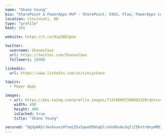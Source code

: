```yaml
---
name: "Shane Young"
bio: "SharePoint & PowerApps MVP - SharePoint, O365, Flow, PowerApps consulting? @PowerApps911 | Pure Snark? You found it."
location: Cincinnati, OH
type: "profile"
heat: 101

website: https://t.co/91p5BQ3pUe

twitter:
  username: ShanesCows
  url: https://twitter.com/ShanesCows
  followers: 16988

linkedin:
  url: https://www.linkedin.com/in/cincyshane

topics:
  - Power Apps

images:
  - url: https://pbs.twimg.com/profile_images/713100007398883329/qUzvsvQ3_400x400.jpg
    width: 400
    height: 400
    isCached: true
    title: "Shane Young"

secured: "8gVpWASrJkoXxavzHfomiS5vIqwxER9tqQlrxUn8GvAu3q7/2IKvtrBnymMDJphP+NmTgcFKwkIxSjPCavmtXUlZcKfmUPv/3YgPB8KI6hpFbHuJWoTWp7fP2DcDzsvJL4AHYWr11zXXBdX9tk3pusdXdr8kPjtr8x7afNQMs8A1B8VhQip6JcSyaFBejSt2rpvREcVF1j5qq954MqISZJoTuc//KCju96wnx++xbFQt5BDtqGITbP+VCM3aoaYFUMzFERWZTU9D3q5SvMTec0Krbgr1Bp3X2rpcub0u/kdCbTzQTg4KHvhzwRIYnjML03GByEDPGm2ysv7RKbtMXlZlXDzO7d6BGcUDvlUVPcoOaF8DPUPyLMPbVZIvd7ojBInZz4QgucAtgnCRqDdzwCeRc+XM0OlBfW8BIfjfm6g=;VlDHtCGDsSjNSz02V07ATg=="
---
```


